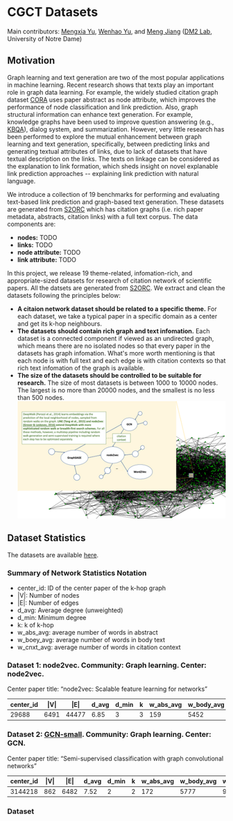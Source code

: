 # CGCT Datasets
Main contributors: [Mengxia Yu](myu2@nd.edu), [Wenhao Yu](wyu1@nd.edu), and [Meng Jiang](mjiang2@nd.edu) ([DM2 Lab](http://www.meng-jiang.com/lab.html), University of Notre Dame)

## Motivation
Graph learning and text generation are two of the most popular applications in machine learning. Recent research shows that texts play an important role in graph data learning. For example, the widely studied citation graph dataset [CORA](https://github.com/tkipf/pygcn/tree/master/data/cora) uses paper abstract as node attribute, which improves the performance of node classification and link prediction. Also, graph structural information can enhance text generation. For example, knowledge graphs have been used to improve question answering (e.g., [KBQA](https://github.com/svakulenk0/KBQA)), dialog system, and summarization. However, very little research has been performed to explore the mutual enhancement between graph learning and text generation, specifically, between predicting links and generating textual attributes of links, due to lack of datasets that have textual description on the links. The texts on linkage can be considered as the explanation to link formation, which sheds insight on novel explanable link prediction approaches -- explaining link prediction with natural language.

We introduce a collection of 19 benchmarks for performing and evaluating text-based link prediction and graph-based text generation. These datasets are generated from [S2ORC](https://github.com/allenai/s2orc) which has citation graphs (i.e. rich paper metadata, abstracts, citation links) with a full text corpus. The data components are:
- **nodes:** TODO
- **links:** TODO
- **node attribute:** TODO
- **link attribute:** TODO

In this project, we release 19 theme-related, infomation-rich, and appropriate-sized datasets for research of citation network of scientific papers. All the datsets are generated from [S2ORC](https://github.com/allenai/s2orc). We extract and clean the datasets following the principles below:

- **A citaion network dataset should be related to a specific theme.** For each dataset, we take a typical paper in a specific domain as a center and get its k-hop neighbours.
- **The datasets should contain rich graph and text infomation.**  Each dataset is a connected component if viewed as an undirected graph, which means there are no isolated nodes so that every paper in the datasets has graph infomation. What's more worth mentioning is that each node is with full text and each edge is with citation contexts so that rich text infomation of the graph is available.
- **The size of the datasets should be controlled to be suitable for research.** The size of most datasets is between 1000 to 10000 nodes. The largest is no more than 20000 nodes, and the smallest is no less than 500 nodes.
![graph example](./resources/graph_example_1.png)

## Dataset Statistics
The datasets are available [here](https://drive.google.com/drive/folders/1MPA93HmyHX_unV0vME91-6O4u1PkQf27?usp=sharing).

### Summary of Network Statistics Notation
- center_id: ID of the center paper of the k-hop graph
- \|V\|: Number of  nodes
- \|E\|: Number of edges
- d_avg: Average degree (unweighted)
- d_min: Minimum degree
- k: k of k-hop
- w_abs_avg: average number of words in abstract
- w_boey_avg: average number of words in body text
- w_cnxt_avg: average number of words in citation context

### Dataset 1: node2vec. Community: Graph learning. Center: node2vec.
Center paper title: “node2vec: Scalable feature learning for networks”

| center_id | \|V\| | \|E\| | d_avg | d_min | k | w_abs_avg | w_body_avg | w_cnxt_avg |
|------------|-------|-------|-------|-------|---|-----------|------------|------------|
| 29688     |  6491    | 44477 | 6.85  |  3     |  3 |       159    |    5452        |       96     |


### Dataset 2: [GCN-small](https://github.com/dmsquare/CiteExplainer/tree/master/CGCT-GCN-small). Community: Graph learning. Center: GCN.

Center paper title: “Semi-supervised classification with graph convolutional networks”

| center_id | \|V\| | \|E\| | d_avg | d_min | k | w_abs_avg | w_body_avg | w_cnxt_avg |
|------------|-------|-------|-------|-------|---|-----------|------------|------------|
| 3144218  |  862    |  6482  | 7.52  |  2     |  2 |       172    |    5777        |       94     |

### Dataset 





